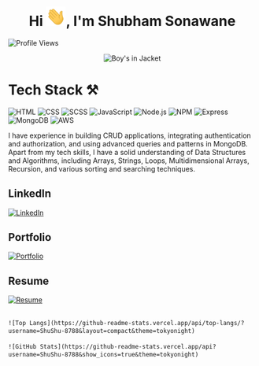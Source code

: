 <h1 align="center">Hi <img src="https://raw.githubusercontent.com/benbahrenburg/benbahrenburg/main/assets/wave.gif" width="40" alt="Wave">, I'm Shubham Sonawane</h1>

![Profile Views](https://komarev.com/ghpvc/?username=ShuShu-8788&color=blueviolet)

<p align="center">
  <img src="https://github-production-user-asset-6210df.s3.amazonaws.com/111420558/241764918-dc226cb9-54d2-4f09-b35d-09350e5dfbae.gif" width="70%" alt="Boy's in Jacket">
</p>

# Tech Stack ⚒️

![HTML](https://img.shields.io/badge/-HTML-323795?style=flat-square&logo=html5&logoColor=white)
![CSS](https://img.shields.io/badge/-CSS-323795?style=flat-square&logo=css3&logoColor=white)
![SCSS](https://img.shields.io/badge/-SCSS-323795?style=flat-square&logo=sass&logoColor=white)
![JavaScript](https://img.shields.io/badge/-JavaScript-323795?style=flat-square&logo=javascript&logoColor=white)
![Node.js](https://img.shields.io/badge/-Node.js-323795?style=flat-square&logo=node.js&logoColor=white)
![NPM](https://img.shields.io/badge/-NPM-323795?style=flat-square&logo=npm&logoColor=white)
![Express](https://img.shields.io/badge/-Express-323795?style=flat-square&logo=express&logoColor=white)
![MongoDB](https://img.shields.io/badge/-MongoDB-323795?style=flat-square&logo=mongodb&logoColor=white)
![AWS](https://img.shields.io/badge/-AWS-323795?style=flat-square&logo=amazon-aws&logoColor=white)

I have experience in building CRUD applications, integrating authentication and authorization, and using advanced queries and patterns in MongoDB.
Apart from my tech skills, I have a solid understanding of Data Structures and Algorithms, including Arrays, Strings, Loops, Multidimensional Arrays, Recursion, and various sorting and searching techniques.

## LinkedIn
[![LinkedIn](https://img.shields.io/badge/-LinkedIn-0A66C2?style=flat-square&logo=linkedin&logoColor=white)](https://www.linkedin.com/in/shushu8788)

## Portfolio
[![Portfolio](https://img.shields.io/badge/-Portfolio-323795?style=flat-square&logo=github&logoColor=white)](https://your-portfolio-link.github.io)

## Resume
[![Resume](https://img.shields.io/badge/-Resume-323795?style=flat-square&logo=adobeacrobatreader&logoColor=white)](https://your-resume-link.pdf)

```![GitHub Streak](https://streak-stats.demolab.com/?user=ShuShu-8788&theme=tokyonight-duo)

![Top Langs](https://github-readme-stats.vercel.app/api/top-langs/?username=ShuShu-8788&layout=compact&theme=tokyonight)

![GitHub Stats](https://github-readme-stats.vercel.app/api?username=ShuShu-8788&show_icons=true&theme=tokyonight)
